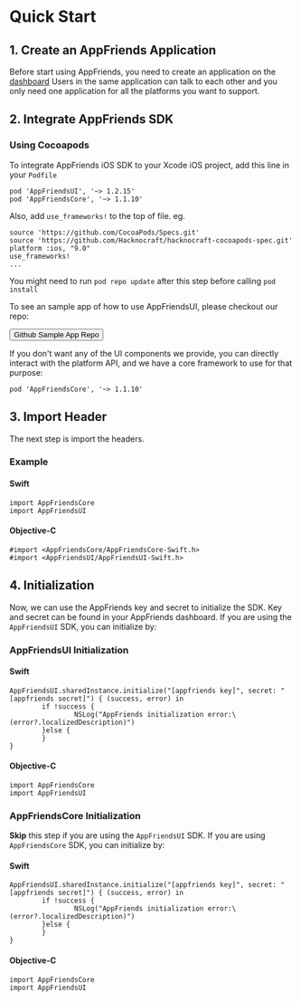 # Quick Start
## 1. Create an AppFriends Application
Before start using AppFriends, you need to create an application on the [dashboard](http://appfriends.hacknocraft.com/landing/index) Users in the same application can talk to each other and you only need one application for all the platforms you want to support.

## 2. Integrate AppFriends SDK
### Using Cocoapods
To integrate AppFriends iOS SDK to your Xcode iOS project, add this line in your `Podfile`

	pod 'AppFriendsUI', '~> 1.2.15'
	pod 'AppFriendsCore', '~> 1.1.10'

Also, add `use_frameworks!` to the top of file. eg.

	source 'https://github.com/CocoaPods/Specs.git'
	source 'https://github.com/Hacknocraft/hacknocraft-cocoapods-spec.git'
	platform :ios, "9.0"
	use_frameworks!
	...

You might need to run `pod repo update` after this step before calling `pod install`

To see an sample app of how to use AppFriendsUI, please checkout our repo:

<a href="https://github.com/laeroah/AppFriendsUI/">
<button class="btn btn-info">Github Sample App Repo</button>  
</a>

If you don't want any of the UI components we provide, you can directly interact with the platform API, and we have a core framework to use for that purpose:

	pod 'AppFriendsCore', '~> 1.1.10'

## 3. Import Header
The next step is import the headers.

### Example

#### Swift
```
import AppFriendsCore
import AppFriendsUI
```

#### Objective-C
```
#import <AppFriendsCore/AppFriendsCore-Swift.h>
#import <AppFriendsUI/AppFriendsUI-Swift.h>
```
## 4. Initialization
Now, we can use the AppFriends key and secret to initialize the SDK. Key and secret can be found in your AppFriends dashboard. If you are using the `AppFriendsUI` SDK, you can initialize by:

### AppFriendsUI Initialization

#### Swift
```
AppFriendsUI.sharedInstance.initialize("[appfriends key]", secret: "[appfriends secret]") { (success, error) in
		if !success {
				NSLog("AppFriends initialization error:\(error?.localizedDescription)")
		}else {
		}
}
```

#### Objective-C
```
import AppFriendsCore
import AppFriendsUI
```

### AppFriendsCore Initialization

**Skip** this step if you are using the `AppFriendsUI` SDK. If you are using `AppFriendsCore` SDK, you can initialize by:

#### Swift
```
AppFriendsUI.sharedInstance.initialize("[appfriends key]", secret: "[appfriends secret]") { (success, error) in
		if !success {
				NSLog("AppFriends initialization error:\(error?.localizedDescription)")
		}else {
		}
}
```

#### Objective-C
```
import AppFriendsCore
import AppFriendsUI
```
